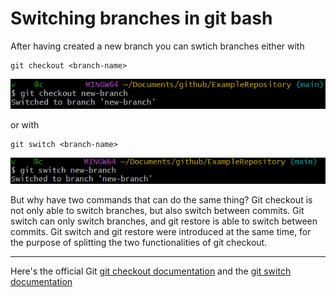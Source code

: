 # Switching branches in git bash

After having created a new branch you can swtich branches either with

~~~git
git checkout <branch-name>
~~~

![](img/04.png)

or with 

~~~git
git switch <branch-name>
~~~

![](img/03.png)

But why have two commands that can do the same thing? Git checkout is not only able to switch branches, but also switch between commits. Git switch can only switch branches, and git restore is able to switch between commits. Git switch and git restore were introduced at the same time, for the purpose of splitting the two functionalities of git checkout.

---

Here's the official Git [git checkout documentation](https://git-scm.com/docs/git-checkout) and the [git switch documentation](https://git-scm.com/docs/git-switch)